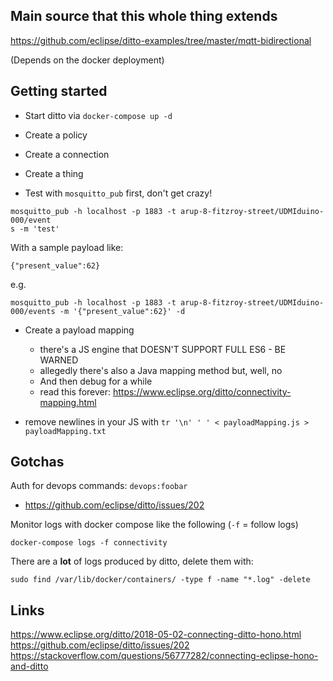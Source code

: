 ## Main source that this whole thing extends

https://github.com/eclipse/ditto-examples/tree/master/mqtt-bidirectional

(Depends on the docker deployment)

## Getting started

- Start ditto via `docker-compose up -d`
- Create a policy
- Create a connection
- Create a thing


- Test with `mosquitto_pub` first, don't get crazy!

```
mosquitto_pub -h localhost -p 1883 -t arup-8-fitzroy-street/UDMIduino-000/event
s -m 'test'
```

With a sample payload like:

```
{"present_value":62}
```

e.g.

```
mosquitto_pub -h localhost -p 1883 -t arup-8-fitzroy-street/UDMIduino-000/events -m '{"present_value":62}' -d
```


- Create a payload mapping
     - there's a JS engine that DOESN'T SUPPORT FULL ES6 - BE WARNED
     - allegedly there's also a Java mapping method but, well, no
     - And then debug for a while
     - read this forever: https://www.eclipse.org/ditto/connectivity-mapping.html

- remove newlines in your JS with `tr '\n' ' ' < payloadMapping.js > payloadMapping.txt`

## Gotchas

Auth for devops commands: `devops:foobar`
- https://github.com/eclipse/ditto/issues/202

Monitor logs with docker compose like the following (`-f` = follow logs)

```
docker-compose logs -f connectivity
```

There are a **lot** of logs produced by ditto, delete them with:

```
sudo find /var/lib/docker/containers/ -type f -name "*.log" -delete
```

## Links

https://www.eclipse.org/ditto/2018-05-02-connecting-ditto-hono.html
https://github.com/eclipse/ditto/issues/202
https://stackoverflow.com/questions/56777282/connecting-eclipse-hono-and-ditto
